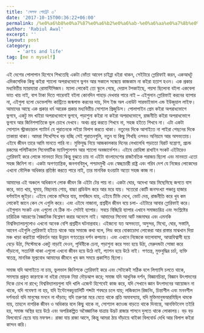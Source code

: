 ```yaml
---
title: 'সেলফ পোট্রেট ৩'
date: '2017-10-15T00:36:22+06:00'
permalink: /%e0%a6%b8%e0%a7%87%e0%a6%b2%e0%a6%ab-%e0%a6%aa%e0%a7%8b%e0%a6%9f%e0%a7%8d%e0%a6%b0%e0%a7%87%e0%a6%9f-%e0%a7%a8
author: 'Rabiul Awal'
excerpt: ''
layout: post
category:
    - 'arts and life'
tag: [me n myself]
---
```

এই দেশের পোলাপান হিশেবে শিখতেছি একটা ভোঁতা আবেগ চাইপ্পা ধইরা থাকন, সেইটারে গ্লোরিফাই করন, একআধটু এদিকসেদিক কিছু কইরা শ্যালো অপরাধভোগে ভুগন আর সকালে সন্ধ্যেয় কাজকাম না কইরা হতাশ হওন। এক প্রকার মধ্যবিত্তীয় ম্যারম্যারা রোমান্টিসিজম। ম্যালা লোকেই তো স্কুলে গেছে, দেয়াল টপকাইছে, পয়সা ছিলোনা বইলা একবেলা ভাত খায় নাই, বাপ টাকা দিতে পারেনাই বইলা কোনদিন পাহাড় দেখবার পারে নাই – এইগুলান গ্লোরিফাই করনের ব্যাপার না, এইগুলা হলো ডেভেলপিং কান্ট্রিতে জন্মলাভ করনের দায়, দিস ইজ অল এবাউট সারভাইভাল এন্ড ইউজুয়াল লাইফ। আমাদের আছে এক প্রকার ধর্ম আরেক প্রকার মধ্যবিত্তীয় সোশ্যাল প্রিজুডিস। পোলাপাইন প্রেম কইরা অপরাধভোগে ভুগবে, একটু মদ খাইয়া অপরাধভোগে ভুগবে, পড়াশুনা কইরা না কইরা অপরাধভোগে, রাজনীতি কইরা অপরাধভোগে ভুগবে আর জিনিশপাতিকে ভুল চোখে দেখবে। অথচ প্রশ্ন করতে শিখবে না, সহজ হইতে শিখবে না। এটা একটা সোশ্যাল স্ট্রাকচারাল প্যাটার্ন যে পুরাতনকে লইয়া বিলাপ করতে থাকা। নতুনের দিকে আগাইতে না পাইরা পেছনের দিকে তাকায়া থাকা। আমরা শিখেশিখে বড় হচ্ছি সেই পুরাতনগুলি, নতুন যা কিছু শিখছি ওসবও অনিয়মে আর অসভ্যতায়। এইযে জীবন তারে আমি মানতে পারি না। মুক্তিযুদ্ধ নিয়ে আজকালকার দিনের লেখালেখি পড়াতো বিরাট যন্ত্রোণা, প্রচন্ড রকমের পলিটিক্যাল সিনেমাটিক ম্যানিপুলেশন আর শ্যালো অবজার্ভেশন। এইযে রোহিঙ্গা রাখাইন সংকট এইটারেও গ্লোরিফাই করে লোকে মানবতা দিয়ে কিন্তু বুঝতে চায় না এইটা বাংলাদেশের রাজনৈতিক পরাজয় ছিলো এবং মানবতা এতো সহজ জিনিশ না। একটা অগণতান্ত্রিক, জনগনবিমুখ, পশ্চাদমুখী এবং স্বেচ্ছাচারী রাষ্ট্র এবং গরিব দেশ যে নিজের লোকেদের এখনো মৌলিক অধিকার প্রতিষ্ঠা করতে পারে নাই, তার মানবিক হওয়াটা অতো সহজ কাজ না।

আমাদের এই অঞ্চলে অধিকাংশ লোক জীবন কি এইটা টের পায় না। একটা ঘোর, অদেখা আর মিছেমিছে জগতে বাস করে, ভাত খায়, ঘুমায়, বিছানায় শোয়, বাচ্চা প্রডিউস করে আর মরে যায়। সতেরো কোটি জনসংখ্যা পঞ্চান্ন হাজার বর্গমাইল জুইড়া। এইযে লোকে মন্দিরে যায়, মসজিদে যায়, এইযে টিভি দেখে, ভোট দেয়, রাজনীতি করে খুব কম লোকেই জানে কেন সে এগুলি করে। এবং এইযে নাজানা, প্রশ্নহীন জীবন বয়ে চলা- এইটারে আবার গ্লোরিফাই করে। এইগুলান সংকট এবং এগুলো যে ঠিক না- সেটাই ব্যাপার। সবচে বিচ্ছিরি ব্যাপার এখানে সমাজচরিত্র এবং সংশ্লিষ্টের চারিত্রিক আচরণের বৈজ্ঞানিক বিশ্লেষণ করার অভ্যেস নাই। আমাদের সিনেমা আর্ট মজমাঘর এবং এমনকি বিশ্ববিদ্যালয়গুলোও এখনো অনেক বেশি প্রশ্নহীন ঘটনাপ্রবাহ। এইজন্যে যত অসভ্যতা, অসুন্দর, মিথ্যে, ঘোর, সস্তামি, আবেগ এইগুলি গ্লোরিফাই হইতে থাকে আর সমাজে কথা বলে, লিড করে বোকাচোদা লোকেরা আর রাস্তার মাঝখান দিয়া মঞ্চ খাড়া করাইয়া পরিবর্তন আর উন্নয়ন গণতন্ত্রের দর্শন কপচায়। এবং এখানে নিজেকে ভালোবাসা, আত্মবিশ্বাসী হয়ে বেড়ে উঠা, সিস্টেমকে একটু নাড়াই দেওন, পৃথিবীকে চেনা, পড়াশুনা করে সভ্য হয়ে উঠা, মেরুদন্ডটা সোজা করে দাঁড়ানো, সত্যনিষ্ট থাকা এগুলো এখনো জীবন হয়ে উঠে নাই, প্যাশন হয়ে উঠে নাই। গণতন্ত্র, মুক্তবুদ্ধির চর্চা, ব্যক্তি স্বাতন্ত্র, মানবিক মূল্যবোধ আমাদের জীবনে খুব কম সময়ে প্রকাশিত ছিলো।

সমাজ যদি আগাইতে না চায়, ভুলভাল জিনিশকে গ্লোরিফাই করে এবং সেটাকেই সঠিক বলে লিগ্যাসি চলতে থাকে, সমস্যার প্রকৃত কারণকে না ধইরা মোড়ক নিয়া দৌড়ঝাপ করে; সমাজ যদি আধুনিক দর্শন, বিজ্ঞানচিন্তা, বিজ্ঞান উৎপাদনের দিকে চোখ না রাখে; বিশ্ববিদ্যালয়গুলা যদি খালি এজেন্ট হিশেবেই কাজ করে, যদি সেখানে জ্ঞান উৎপাদনের আয়োজন না থাকে, যদি গবেষণা না হয়, যদি ইন্টেলেকচুয়ালিটি শব্দটা শবঘরে চলে যায়; লজিক্যাল রিজনিং, চিন্তাশীল এবং মননশীল দর্শনচর্চা যদি মানুষের মননে না দাঁড়ায়; যদি তরুণরা মরে যেতে থাকে প্রতি অমাবস্যায়, যদি মুক্তিমানুষআরমিছিল থমকে যায়, তাহলে নাগরিক জীবন ও অধিকার বলে কিছু থাকে না, সোশ্যাল ক্যাওজ বাড়তে থাকে দিনান্তে, আনফিটনেস তইরি হয়, সমাজ অস্থির হয়ে উঠে এবং অপরিকল্পিত অবৈজ্ঞানিক যাত্রায় উদ্ভট রাজার শাসনে দুলতে থাকে লোকালয়। বড় বড় বিলবোর্ডে ছেয়ে যায় মফস্বল। রাজা যায় রাজা আসে, কিন্তু আমরা ঠায় দাঁড়ায়ে থাইকা বিলবোর্ড দেখি আর বিলাপ কইরা কান্দন করি।